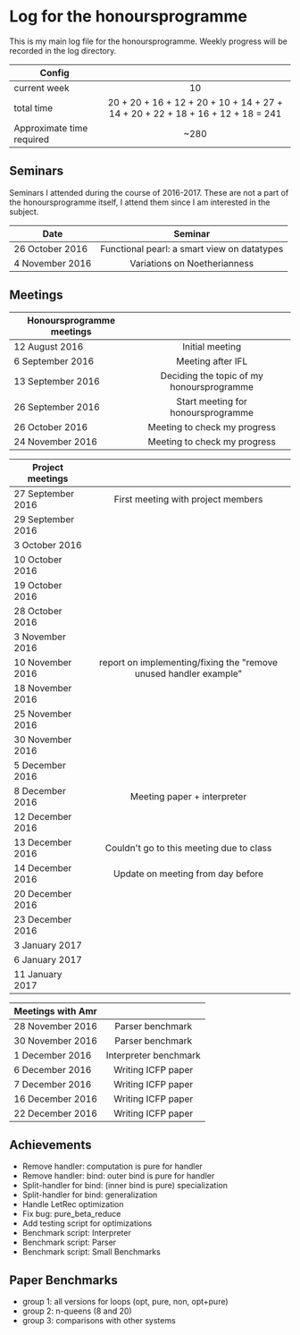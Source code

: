# Log for the honoursprogramme

This is my main log file for the honoursprogramme. Weekly progress will be recorded in the log directory.

| Config        |          |
| ------------- |:--------:|
| current week    | 10 |
| total time          | 20 + 20 + 16 + 12 + 20 + 10 + 14 + 27 + 14 + 20 + 22 + 18 + 16 + 12 + 18 = 241      |
| Approximate time required | ~280 |

## Seminars
Seminars I attended during the course of 2016-2017. These are not a part of the honoursprogramme itself, I attend them since I am interested in the subject.


| Date        |     Seminar     |
| ------------- |:--------:|
|  26 October 2016  | Functional pearl: a smart view on datatypes  |
| 4 November 2016          | Variations on Noetherianness      |

## Meetings

| Honoursprogramme meetings        |          |
| ------------- |:--------:|
| 12 August 2016   | Initial meeting |
| 6 September 2016          | Meeting after IFL      |
| 13 September 2016          | Deciding the topic of my honoursprogramme      |
| 26 September 2016          | Start meeting for honoursprogramme      |
| 26 October 2016          | Meeting to check my progress      |
| 24 November 2016   |  Meeting to check my progress |

| Project meetings        |          |
| ------------- |:--------:|
| 27 September 2016   | First meeting with project members |
| 29 September 2016   |  |
| 3 October 2016   |  |
| 10 October 2016   |  |
| 19 October 2016   |  |
| 28 October 2016   |  |
| 3 November 2016   |  |
| 10 November 2016   | report on implementing/fixing the "remove unused handler example" |
| 18 November 2016   |  |
| 25 November 2016   |  |
| 30 November 2016   |  |
| 5 December 2016   |  |
| 8 December 2016   | Meeting paper + interpreter |
| 12 December 2016   |  |
| 13 December 2016   | Couldn't go to this meeting due to class |
| 14 December 2016   | Update on meeting from day before |
| 20 December 2016   | |
| 23 December 2016   | |
| 3 January 2017   | |
| 6 January 2017   | |
| 11 January 2017   | |

| Meetings with Amr        |          |
| ------------- |:--------:|
| 28 November 2016   | Parser benchmark |
| 30 November 2016   | Parser benchmark |
| 1 December 2016   | Interpreter benchmark |
| 6 December 2016   | Writing ICFP paper |
| 7 December 2016   | Writing ICFP paper|
| 16 December 2016   | Writing ICFP paper|
| 22 December 2016   | Writing ICFP paper|

## Achievements
- Remove handler: computation is pure for handler
- Remove handler: bind: outer bind is pure for handler
- Split-handler for bind: (inner bind is pure) specialization
- Split-handler for bind: generalization
- Handle LetRec optimization
- Fix bug: pure_beta_reduce
- Add testing script for optimizations
- Benchmark script: Interpreter
- Benchmark script: Parser
- Benchmark script: Small Benchmarks

## Paper Benchmarks
- group 1: all versions for loops (opt, pure, non, opt+pure)
- group 2: n-queens (8 and 20)
- group 3: comparisons with other systems
